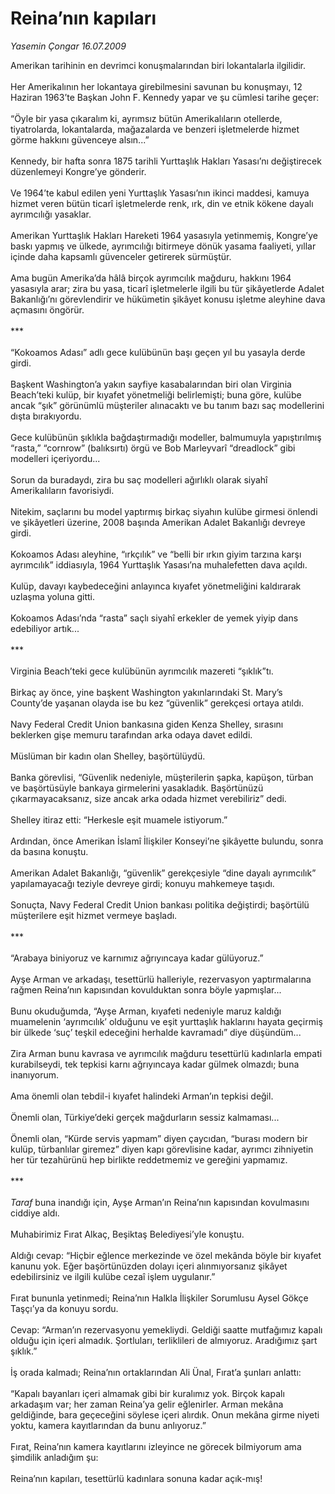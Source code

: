 # Reina’nın kapıları

*Yasemin Çongar 16.07.2009*

<div class="taraf_structure_2col_1zq">
<div class="margen_n">



 <p>Amerikan tarihinin en devrimci konuşmalarından biri lokantalarla ilgilidir. <br/><br/>Her Amerikalının her lokantaya girebilmesini savunan bu konuşmayı, 12 Haziran 1963’te Başkan John F. Kennedy yapar ve şu cümlesi tarihe geçer: <br/><br/>“Öyle bir yasa çıkaralım ki, ayrımsız bütün Amerikalıların otellerde, tiyatrolarda, lokantalarda, mağazalarda ve benzeri işletmelerde hizmet görme hakkını güvenceye alsın...” <br/><br/>Kennedy, bir hafta sonra 1875 tarihli Yurttaşlık Hakları Yasası’nı değiştirecek düzenlemeyi Kongre’ye gönderir. <br/><br/>Ve 1964’te kabul edilen yeni Yurttaşlık Yasası’nın ikinci maddesi, kamuya hizmet veren bütün ticarî işletmelerde renk, ırk, din ve etnik kökene dayalı ayrımcılığı yasaklar. <br/><br/>Amerikan Yurttaşlık Hakları Hareketi 1964 yasasıyla yetinmemiş, Kongre’ye baskı yapmış ve ülkede, ayrımcılığı bitirmeye dönük yasama faaliyeti, yıllar içinde daha kapsamlı güvenceler getirerek sürmüştür. <br/><br/>Ama bugün Amerika’da hâlâ birçok ayrımcılık mağduru, hakkını 1964 yasasıyla arar; zira bu yasa, ticarî işletmelerle ilgili bu tür şikâyetlerde Adalet Bakanlığı’nı görevlendirir ve hükümetin şikâyet konusu işletme aleyhine dava açmasını öngörür. <br/><br/>*** <br/><br/>“Kokoamos Adası” adlı gece kulübünün başı geçen yıl bu yasayla derde girdi. <br/><br/>Başkent Washington’a yakın sayfiye kasabalarından biri olan Virginia Beach’teki kulüp, bir kıyafet yönetmeliği belirlemişti; buna göre, kulübe ancak “şık” görünümlü müşteriler alınacaktı ve bu tanım bazı saç modellerini dışta bırakıyordu. <br/><br/>Gece kulübünün şıklıkla bağdaştırmadığı modeller, balmumuyla yapıştırılmış “rasta,” “cornrow” (balıksırtı) örgü ve Bob Marleyvarî “dreadlock” gibi modelleri içeriyordu... <br/><br/>Sorun da buradaydı, zira bu saç modelleri ağırlıklı olarak siyahî Amerikalıların favorisiydi. <br/><br/>Nitekim, saçlarını bu model yaptırmış birkaç siyahın kulübe girmesi önlendi ve şikâyetleri üzerine, 2008 başında Amerikan Adalet Bakanlığı devreye girdi. <br/><br/>Kokoamos Adası aleyhine, “ırkçılık” ve “belli bir ırkın giyim tarzına karşı ayrımcılık” iddiasıyla, 1964 Yurttaşlık Yasası’na muhalefetten dava açıldı. <br/><br/>Kulüp, davayı kaybedeceğini anlayınca kıyafet yönetmeliğini kaldırarak uzlaşma yoluna gitti. <br/><br/>Kokoamos Adası’nda “rasta” saçlı siyahî erkekler de yemek yiyip dans edebiliyor artık... <br/><br/>*** <br/><br/>Virginia Beach’teki gece kulübünün ayrımcılık mazereti “şıklık”tı. <br/><br/>Birkaç ay önce, yine başkent Washington yakınlarındaki St. Mary’s County’de yaşanan olayda ise bu kez “güvenlik” gerekçesi ortaya atıldı. <br/><br/>Navy Federal Credit Union bankasına giden Kenza Shelley, sırasını beklerken gişe memuru tarafından arka odaya davet edildi. <br/><br/>Müslüman bir kadın olan Shelley, başörtülüydü. <br/><br/>Banka görevlisi, “Güvenlik nedeniyle, müşterilerin şapka, kapüşon, türban ve başörtüsüyle bankaya girmelerini yasakladık. Başörtünüzü çıkarmayacaksanız, size ancak arka odada hizmet verebiliriz” dedi. <br/><br/>Shelley itiraz etti: “Herkesle eşit muamele istiyorum.” <br/><br/>Ardından, önce Amerikan İslamî İlişkiler Konseyi’ne şikâyette bulundu, sonra da basına konuştu. <br/><br/>Amerikan Adalet Bakanlığı, “güvenlik” gerekçesiyle “dine dayalı ayrımcılık” yapılamayacağı teziyle devreye girdi; konuyu mahkemeye taşıdı. <br/><br/>Sonuçta, Navy Federal Credit Union bankası politika değiştirdi; başörtülü müşterilere eşit hizmet vermeye başladı. <br/><br/>*** <br/><br/>“Arabaya biniyoruz ve karnımız ağrıyıncaya kadar gülüyoruz.” <br/><br/>Ayşe Arman ve arkadaşı, tesettürlü halleriyle, rezervasyon yaptırmalarına rağmen Reina’nın kapısından kovulduktan sonra böyle yapmışlar... <br/><br/>Bunu okuduğumda, “Ayşe Arman, kıyafeti nedeniyle maruz kaldığı muamelenin ‘ayrımcılık’ olduğunu ve eşit yurttaşlık haklarını hayata geçirmiş bir ülkede ‘suç’ teşkil edeceğini herhalde kavramadı” diye düşündüm... <br/><br/>Zira Arman bunu kavrasa ve ayrımcılık mağduru tesettürlü kadınlarla empati kurabilseydi, tek tepkisi karnı ağrıyıncaya kadar gülmek olmazdı; buna inanıyorum. <br/><br/>Ama önemli olan tebdil-i kıyafet halindeki Arman’ın tepkisi değil. <br/><br/>Önemli olan, Türkiye’deki gerçek mağdurların sessiz kalmaması... <br/><br/>Önemli olan, “Kürde servis yapmam” diyen çaycıdan, “burası modern bir kulüp, türbanlılar giremez” diyen kapı görevlisine kadar, ayrımcı zihniyetin her tür tezahürünü hep birlikte reddetmemiz ve gereğini yapmamız. <br/><br/>*** <br/><br/><em>Taraf</em> buna inandığı için, Ayşe Arman’ın Reina’nın kapısından kovulmasını ciddiye aldı. <br/><br/>Muhabirimiz Fırat Alkaç, Beşiktaş Belediyesi’yle konuştu. <br/><br/>Aldığı cevap: “Hiçbir eğlence merkezinde ve özel mekânda böyle bir kıyafet kanunu yok. Eğer başörtünüzden dolayı içeri alınmıyorsanız şikâyet edebilirsiniz ve ilgili kulübe cezaî işlem uygulanır.” <br/><br/>Fırat bununla yetinmedi; Reina’nın Halkla İlişkiler Sorumlusu Aysel Gökçe Taşçı’ya da konuyu sordu. <br/><br/>Cevap: “Arman’ın rezervasyonu yemekliydi. Geldiği saatte mutfağımız kapalı olduğu için içeri almadık. Şortluları, terliklileri de almıyoruz. Aradığımız şart şıklık.” <br/><br/>İş orada kalmadı; Reina’nın ortaklarından Ali Ünal, Fırat’a şunları anlattı: <br/><br/>“Kapalı bayanları içeri almamak gibi bir kuralımız yok. Birçok kapalı arkadaşım var; her zaman Reina’ya gelir eğlenirler. Arman mekâna geldiğinde, bara geçeceğini söylese içeri alırdık. Onun mekâna girme niyeti yoktu, kamera kayıtlarından da bunu anlıyoruz.” <br/><br/>Fırat, Reina’nın kamera kayıtlarını izleyince ne görecek bilmiyorum ama şimdilik anladığım şu: <br/><br/>Reina’nın kapıları, tesettürlü kadınlara sonuna kadar açık-mış!</p>
<br/>
<br/>
<br/>



<br/>


<div id="taraf_not">
</div>

</div>


</div>

